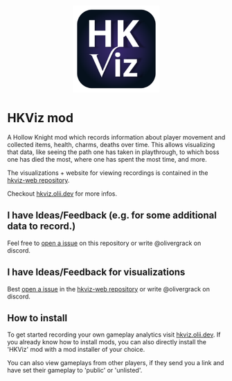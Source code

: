 ﻿<p align="center">
    <a href="https://hkviz.olii.dev">
        <img width="200" height="200" src="./images/logo_glow.svg">
    </a>
</p>

# HKViz mod


A Hollow Knight mod which records information about player movement and collected items, health, charms, deaths over time.
This allows visualizing that data, like seeing the path one has taken in playthrough, to which boss one has died the most, where one has spent the most time, and more.

The visualizations + website for viewing recordings is contained in the [hkviz-web repository](https://github.com/hkviz/hkviz-web).

Checkout [hkviz.olii.dev](https://hkviz.olii.dev/) for more infos. 

## I have Ideas/Feedback (e.g. for some additional data to record.)
Feel free to [open a issue](https://github.com/hkviz/hkviz-mod/issues) on this repository or write @olivergrack on discord.

## I have Ideas/Feedback for visualizations
Best [open a issue](https://github.com/hkviz/hkviz-web/issues) in the [hkviz-web repository](https://github.com/hkviz/hkviz-web) or write @olivergrack on discord.

## How to install

To get started recording your own gameplay analytics visit [hkviz.olii.dev](https://hkviz.olii.dev). If you already know how to install mods, you can also directly install the 'HKViz' mod with a mod installer of your choice.

You can also view gameplays from other players, if they send you a link and have set their gameplay to 'public' or 'unlisted'.
